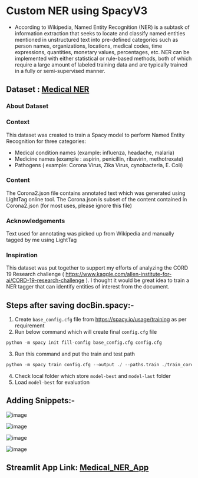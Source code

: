# Custom NER using SpacyV3

- According to Wikipedia, Named Entity Recognition (NER) is a subtask of information extraction that seeks to locate and classify named entities mentioned in unstructured text into pre-defined categories such as person names, organizations, locations, medical codes, time expressions, quantities, monetary values, percentages, etc.
NER can be implemented with either statistical or rule-based methods, both of which require a large amount of labeled training data and are typically trained in a fully or semi-supervised manner.

## Dataset :  [Medical NER](https://www.kaggle.com/datasets/finalepoch/medical-ner "Medical NER")

### About Dataset
### Context

This dataset was created to train a Spacy model to perform Named Entity Recognition for three categories:

- Medical condition names (example: influenza, headache, malaria)
- Medicine names (example : aspirin, penicillin, ribavirin, methotrexate)
- Pathogens ( example: Corona Virus, Zika Virus, cynobacteria, E. Coli)

### Content
The Corona2.json file contains annotated text which was generated using LightTag online tool.
The Corona.json is subset of the content contained in Corona2.json (for most uses, please ignore this file)

### Acknowledgements
Text used for annotating was picked up from Wikipedia and manually tagged by me using LightTag

### Inspiration
This dataset was put together to support my efforts of analyzing the CORD 19 Research challenge ( https://www.kaggle.com/allen-institute-for-ai/CORD-19-research-challenge ). I thought it would be great idea to train a NER tagger that can identify entities of interest from the document.

## Steps after saving docBin.spacy:-
1. Create `base_config.cfg` file from https://spacy.io/usage/training as per requirement
2. Run below command which will create final `config.cfg` file
``` python
python -m spacy init fill-config base_config.cfg config.cfg

```
3. Run this command and put the train and test path
``` python
python -m spacy train config.cfg --output ./ --paths.train ./train_corona_docbin.spacy --paths.dev ./train_corona_docbin.spacy --gpu-id 0
```
4. Check local folder which store `model-best` and `model-last` folder 
5. Load `model-best` for evaluation

## Adding Snippets:-

![image](https://user-images.githubusercontent.com/97096513/212550719-3b6a337f-aebe-45d4-8522-c8d1cdc46176.png)

![image](https://user-images.githubusercontent.com/97096513/212550739-e17abb0c-8ba3-4471-9f64-d00bd291128b.png)

![image](https://user-images.githubusercontent.com/97096513/212551053-b6702c74-d1d7-48aa-b061-6f23b195d894.png)

![image](https://user-images.githubusercontent.com/97096513/212551097-17445b70-3688-484a-8665-89828fc8c988.png)


## Streamlit App Link: [Medical_NER_App](https://indra-inc-medical-custom-ner.streamlit.app/ "Medical_NER_App")
